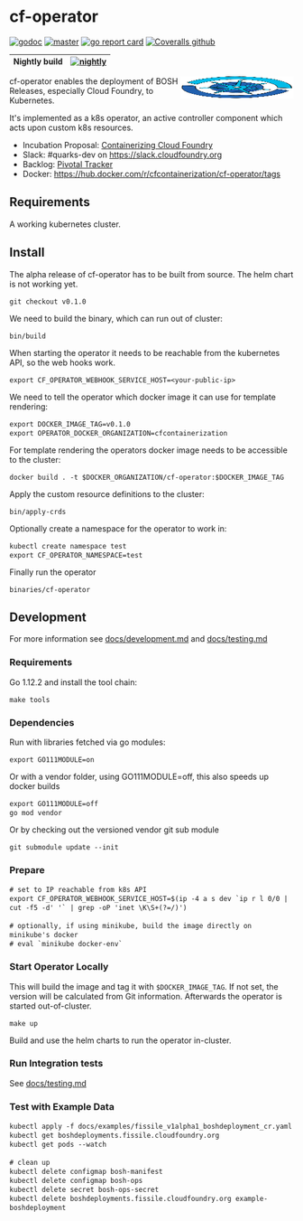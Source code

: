 # cf-operator
[![godoc](https://godoc.org/code.cloudfoundry.org/cf-operator?status.svg)](https://godoc.org/code.cloudfoundry.org/cf-operator)
[![master](https://ci.flintstone.cf.cloud.ibm.com/api/v1/teams/containerization/pipelines/cf-operator/badge)](https://ci.flintstone.cf.cloud.ibm.com/teams/containerization/pipelines/cf-operator)
[![go report card](https://goreportcard.com/badge/code.cloudfoundry.org/cf-operator)](https://goreportcard.com/report/code.cloudfoundry.org/cf-operator)
[![Coveralls github](https://img.shields.io/coveralls/github/cloudfoundry-incubator/cf-operator.svg?style=flat)](https://coveralls.io/github/cloudfoundry-incubator/cf-operator?branch=HEAD)

|Nightly build|[![nightly](https://ci.flintstone.cf.cloud.ibm.com/api/v1/teams/containerization/pipelines/cf-operator-nightly/badge)](https://ci.flintstone.cf.cloud.ibm.com/teams/containerization/pipelines/cf-operator-nightly)|
|-|-|

<img align="right" width="200" height="39" src="https://github.com/cloudfoundry-incubator/cf-operator/raw/master/docs/cf-operator-logo.png">

cf-operator enables the deployment of BOSH Releases, especially Cloud Foundry, to Kubernetes.

It's implemented as a k8s operator, an active controller component which acts upon custom k8s resources.

* Incubation Proposal: [Containerizing Cloud Foundry](https://docs.google.com/document/d/1_IvFf-cCR4_Hxg-L7Z_R51EKhZfBqlprrs5NgC2iO2w/edit#heading=h.lybtsdyh8res)
* Slack: #quarks-dev on <https://slack.cloudfoundry.org>
* Backlog: [Pivotal Tracker](https://www.pivotaltracker.com/n/projects/2192232)
* Docker: https://hub.docker.com/r/cfcontainerization/cf-operator/tags


## Requirements

A working kubernetes cluster.

## Install

The alpha release of cf-operator has to be built from source. The helm chart is not working yet.

    git checkout v0.1.0

We need to build the binary, which can run out of cluster:

    bin/build

When starting the operator it needs to be reachable from the kubernetes API, so the web hooks work.

    export CF_OPERATOR_WEBHOOK_SERVICE_HOST=<your-public-ip>

We need to tell the operator which docker image it can use for template rendering:

    export DOCKER_IMAGE_TAG=v0.1.0
    export OPERATOR_DOCKER_ORGANIZATION=cfcontainerization

For template rendering the operators docker image needs to be accessible to the cluster:

    docker build . -t $DOCKER_ORGANIZATION/cf-operator:$DOCKER_IMAGE_TAG

Apply the custom resource definitions to the cluster:

    bin/apply-crds

Optionally create a namespace for the operator to work in:

    kubectl create namespace test
    export CF_OPERATOR_NAMESPACE=test

Finally run the operator

    binaries/cf-operator


## Development

For more information see [docs/development.md](docs/development.md) and [docs/testing.md](docs/testing.md)

### Requirements

Go 1.12.2 and install the tool chain:

    make tools

### Dependencies

Run with libraries fetched via go modules:

    export GO111MODULE=on

Or with a vendor folder, using GO111MODULE=off, this also speeds up docker builds

    export GO111MODULE=off
    go mod vendor

Or by checking out the versioned vendor git sub module

    git submodule update --init

### Prepare

    # set to IP reachable from k8s API
    export CF_OPERATOR_WEBHOOK_SERVICE_HOST=$(ip -4 a s dev `ip r l 0/0 | cut -f5 -d' '` | grep -oP 'inet \K\S+(?=/)')

    # optionally, if using minikube, build the image directly on minikube's docker
    # eval `minikube docker-env`

### Start Operator Locally

This will build the image and tag it with `$DOCKER_IMAGE_TAG`. If not set, the version will be calculated from Git information.
Afterwards the operator is started out-of-cluster.

    make up

Build and use the helm charts to run the operator in-cluster.

### Run Integration tests

See [docs/testing.md](docs/testing.md#Integration)

### Test with Example Data
    kubectl apply -f docs/examples/fissile_v1alpha1_boshdeployment_cr.yaml
    kubectl get boshdeployments.fissile.cloudfoundry.org
    kubectl get pods --watch

    # clean up
    kubectl delete configmap bosh-manifest
    kubectl delete configmap bosh-ops
    kubectl delete secret bosh-ops-secret
    kubectl delete boshdeployments.fissile.cloudfoundry.org example-boshdeployment
